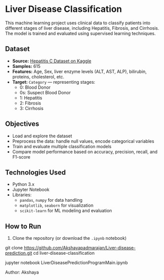#  Liver Disease Classification 
This machine learning project uses clinical data to classify patients into different stages of liver disease, including Hepatitis, Fibrosis, and Cirrhosis. The model is trained and evaluated using supervised learning techniques.

## Dataset

- **Source:** [Hepatitis C Dataset on Kaggle](https://www.kaggle.com/datasets/fedesoriano/hepatitis-c-dataset/data)
- **Samples:** 615
- **Features:** Age, Sex, liver enzyme levels (ALT, AST, ALP), bilirubin, proteins, cholesterol, etc.
- **Target:** `Category` — representing stages:
  - 0: Blood Donor
  - 0s: Suspect Blood Donor
  - 1: Hepatitis
  - 2: Fibrosis
  - 3: Cirrhosis

##  Objectives

- Load and explore the dataset
- Preprocess the data: handle null values, encode categorical variables
- Train and evaluate multiple classification models
- Compare model performance based on accuracy, precision, recall, and F1-score

## Technologies Used

- Python 3.x
- Jupyter Notebook
- Libraries:
  - `pandas`, `numpy` for data handling
  - `matplotlib`, `seaborn` for visualization
  - `scikit-learn` for ML modeling and evaluation



##  How to Run

1. Clone the repository (or download the `.ipynb` notebook)

git clone https://github.com/Akshayapadmarajan/Liver-disease-prediction.git 
cd liver-disease-classification

jupyter notebook LiverDiseasePredictionProgramMain.ipynb

Author: Akshaya
